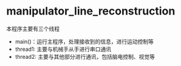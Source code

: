 # manipulator_line_reconstruction

本程序主要有三个线程
- main()：运行主程序，处理接收到的信息，进行运动控制等
- thread1: 主要与机械手从手进行串口通讯
- thread2: 主要与其他部分进行通讯，包括脑电控制、视觉等


